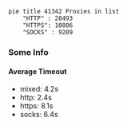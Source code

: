 
```mermaid
pie title 41342 Proxies in list
    "HTTP" : 28493
    "HTTPS": 10806
    "SOCKS" : 9209
```

### Some Info
#### Average Timeout

- mixed: 4.2s
- http: 2.4s
- https: 8.1s
- socks: 6.4s